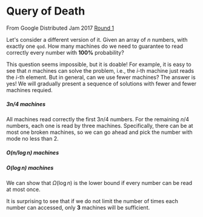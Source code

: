 # Query of Death

From Google Distributed Jam 2017 [Round 1](https://code.google.com/codejam/contest/8314486/dashboard#s=p4)



Let's consider a different version of it. Given an array of $n$ numbers, with exactly one `qod`. How many machines do we need to guarantee to read correctly every number with **100%** probability? 

This question seems impossible, but it is doable! For example, it is easy to see that $n$ machines can solve the problem, i.e., the $i$-th machine just reads the $i$-th element. But in general, can we use fewer machines? The answer is yes! We will gradually present a sequence of solutions with fewer and fewer machines requied.

##### $3n/4$ machines

All machines read correctly the first $3n/4$ numbers. For the remaining $n/4$ numbers, each one is read by three machines. Specifically, there can be at most one broken machines, so we can go ahead and pick the number with mode no less than 2.



##### $O(n / \log n)$ machines



##### $O(\log n)$ machines





We can show that $\Omega(\log n)$ is the lower bound if every number can be read at most once.



It is surprising to see that if we do not limit the number of times each number can accessed, only **3** machines will be sufficient.